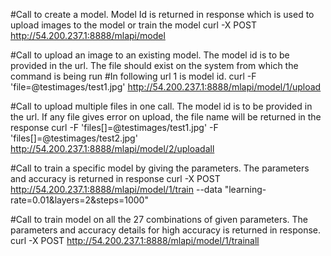 #Call to create a model. Model Id is returned in response which is used to upload images to the model or train the model
curl -X POST http://54.200.237.1:8888/mlapi/model

#Call to upload an image to an existing model. The model id is to be provided in the url. The file should exist on the system from which the command is being run
#In following url 1 is model id.
curl -F 'file=@testimages/test1.jpg' http://54.200.237.1:8888/mlapi/model/1/upload

#Call to upload multiple files in one call. The model id is to be provided in the url. If any file gives error on upload, the file name will be returned in the response
curl -F 'files[]=@testimages/test1.jpg' -F 'files[]=@testimages/test2.jpg' http://54.200.237.1:8888/mlapi/model/2/uploadall

#Call to train a specific model by giving the parameters. The parameters and accuracy is returned in response
curl -X POST http://54.200.237.1:8888/mlapi/model/1/train --data "learning-rate=0.01&layers=2&steps=1000"

#Call to train model on all the 27 combinations of given parameters. The parameters and accuracy details for high accuracy is returned in response.
curl -X POST http://54.200.237.1:8888/mlapi/model/1/trainall
